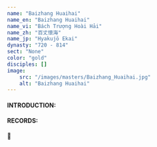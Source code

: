 ```yaml
---
name: "Baizhang Huaihai"
name_en: "Baizhang Huaihai"
name_vi: "Bách Trượng Hoài Hải"
name_zh: "百丈懷海"
name_jp: "Hyakujō Ekai"
dynasty: "720 - 814"
sect: "None"
color: "gold"
disciples: []
image: 
    src: "/images/masters/Baizhang_Huaihai.jpg"
    alt: "Baizhang Huaihai"
---
```


#### INTRODUCTION:



#### RECORDS:

📖 

